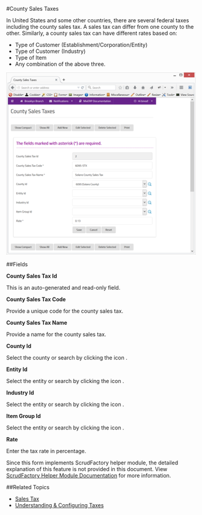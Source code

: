 #County Sales Taxes

In United States and some other countries, there are several federal taxes including the county sales tax. A
sales tax can differ from one county to the other. Similarly, a county sales tax can have different rates based
on:

* Type of Customer (Establishment/Corporation/Entity)
* Type of Customer (Industry)
* Type of Item
* Any combination of the above three.



![County Sales Tax Setup](images/county-sales-taxes.png)

##Fields

**County Sales Tax Id**

This is an auto-generated and read-only field.

**County Sales Tax Code**

Provide a unique code for the county sales tax.

**County Sales Tax Name**

Provide a name for the county sales tax.


**County Id**

Select the county or search by clicking the icon <i class="item-selector"></i>.

**Entity Id**

Select the entity or search by clicking the icon <i class="item-selector"></i>.

**Industry Id**

Select the entity or search by clicking the icon <i class="item-selector"></i>.

**Item Group Id**

Select the entity or search by clicking the icon <i class="item-selector"></i>.

**Rate**

Enter the tax rate in percentage.



<div class="alert-box scrud radius">
    Since this form implements ScrudFactory helper module, the detailed explanation of this feature is not provided
    in this document. View <a href="../../core-concepts/scrud-factory.md">ScrudFactory Helper Module Documentation</a>
    for more information.
</div>

##Related Topics

* [Sales Tax](sales-tax.md)
* [Understanding & Configuring Taxes](../understanding-and-configuring-taxes.md)